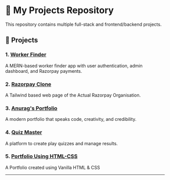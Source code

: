 # 💼 My Projects Repository

This repository contains multiple full-stack and frontend/backend projects.

## 📂 Projects

### 1. [Worker Finder](./Worker%20Finder/README.md)
A MERN-based worker finder app with user authentication, admin dashboard, and Razorpay payments.


### 2. [Razorpay Clone](./Razorpay%20Clone/README.md)
A Tailwind based web page of the Actual Razorpay Organisation.


### 3. [Anurag's Portfolio](./Anurag-%20Portfolio/README.md)
A modern portfolio that speaks code, creativity, and credibility.

### 4. [Quiz Master](./Quiz%20Master/README.md)
A platform to create play quizzes and manage results.

### 5. [Portfolio Using HTML-CSS](./Portfolio%20Using%20HTML%20%26%20CSS/README.md)
A Portfolio created using Vanilla HTML & CSS


---

